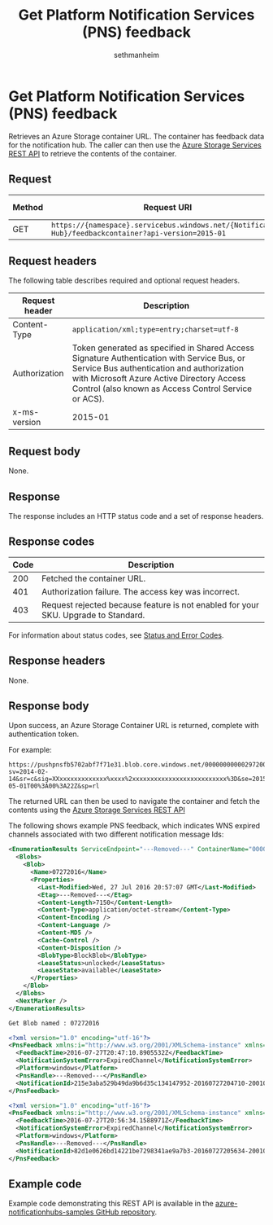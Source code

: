 ﻿---
title: "Get Platform Notification Services (PNS) feedback"
ms.custom: ""
ms.date: 04/05/2019
ms.reviewer: ""
ms.service: "notification-hubs"
ms.suite: ""
ms.tgt_pltfrm: ""
ms.topic: "reference"
author: "sethmanheim"
ms.author: "sethm"
manager: "femila"

---

# Get Platform Notification Services (PNS) feedback
Retrieves an Azure Storage container URL. The container has feedback data for the notification hub. The caller can then use the [Azure Storage Services REST API](/rest/api/storageservices/) to retrieve the contents of the container.

## Request

| Method | Request URI | HTTP version |
| ------ | ----------- | ------------ | 
| GET | `https://{namespace}.servicebus.windows.net/{Notification Hub}/feedbackcontainer?api-version=2015-01` | HTTP/1.1 |

## Request headers
The following table describes required and optional request headers.

| Request header | Description |
| -------------- | ----------- | 
| Content-Type | `application/xml;type=entry;charset=utf-8` |
| Authorization | Token generated as specified in Shared Access Signature Authentication with Service Bus, or Service Bus authentication and authorization with Microsoft Azure Active Directory Access Control (also known as Access Control Service or ACS). |
| x-ms-version | 2015-01 |

## Request body

None.

## Response

The response includes an HTTP status code and a set of response headers.

## Response codes

| Code | Description |
| ---- | ----------- | 
| 200 | Fetched the container URL. |
| 401 | Authorization failure. The access key was incorrect. |
| 403 | Request rejected because feature is not enabled for your SKU. Upgrade to Standard. |

For information about status codes, see [Status and Error Codes](/rest/api/storageservices/Common-REST-API-Error-Codes).

## Response headers

None.

## Response body

Upon success, an Azure Storage Container URL is returned, complete with authentication token.

For example:

```
https://pushpnsfb5702abf7f71e31.blob.core.windows.net/00000000000297200840?sv=2014-02-14&sr=c&sig=XXxxxxxxxxxxxxx%xxxx%2xxxxxxxxxxxxxxxxxxxxxxxxxx%3D&se=2015-05-01T00%3A00%3A22Z&sp=rl
```

The returned URL can then be used to navigate the container and fetch the contents using the [Azure Storage Services REST API](/rest/api/storageservices/)

The following shows example PNS feedback, which indicates WNS expired channels associated with two different notification message Ids:

```xml
<EnumerationResults ServiceEndpoint="---Removed---" ContainerName="00000000002001061088">
  <Blobs>
    <Blob>
      <Name>07272016</Name>
      <Properties>
        <Last-Modified>Wed, 27 Jul 2016 20:57:07 GMT</Last-Modified>
        <Etag>---Removed---</Etag>
        <Content-Length>7150</Content-Length>
        <Content-Type>application/octet-stream</Content-Type>
        <Content-Encoding />
        <Content-Language />
        <Content-MD5 />
        <Cache-Control />
        <Content-Disposition />
        <BlobType>BlockBlob</BlobType>
        <LeaseStatus>unlocked</LeaseStatus>
        <LeaseState>available</LeaseState>
      </Properties>
    </Blob>
  </Blobs>
  <NextMarker />
</EnumerationResults>

Get Blob named : 07272016

<?xml version="1.0" encoding="utf-16"?>
<PnsFeedback xmlns:i="http://www.w3.org/2001/XMLSchema-instance" xmlns="http://schemas.microsoft.com/netservices/2010/10/servicebus/connect">
  <FeedbackTime>2016-07-27T20:47:10.8905532Z</FeedbackTime>
  <NotificationSystemError>ExpiredChannel</NotificationSystemError>
  <Platform>windows</Platform>
  <PnsHandle>---Removed---</PnsHandle>
  <NotificationId>215e3aba529b49da9b6d35c134147952-20160727204710-2001061088-1</NotificationId>
</PnsFeedback>

<?xml version="1.0" encoding="utf-16"?>
<PnsFeedback xmlns:i="http://www.w3.org/2001/XMLSchema-instance" xmlns="http://schemas.microsoft.com/netservices/2010/10/servicebus/connect">
  <FeedbackTime>2016-07-27T20:56:34.1588971Z</FeedbackTime>
  <NotificationSystemError>ExpiredChannel</NotificationSystemError>
  <Platform>windows</Platform>
  <PnsHandle>---Removed---</PnsHandle>
  <NotificationId>82d1e0626bd14221be7298341ae9a7b3-20160727205634-2001061088-1</NotificationId>
</PnsFeedback>
```
## Example code

Example code demonstrating this REST API is available in the [azure-notificationhubs-samples GitHub repository](https://github.com/Azure/azure-notificationhubs-dotnet/tree/master/Samples/SendRestExample).

